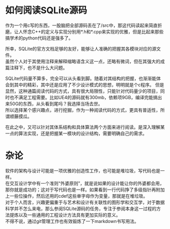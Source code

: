 # 如何阅读SQLite源码
作为一个用c写的东西，一股脑把全部源码丢在了/src中，那这代码读起来简直折磨，让人怀念C++的定义与实现分别用*.h和*.cpp来实现的优雅，但是比起来那些搞学术的python代码还是强多了。

所幸，SQLite的官方文档足够的友好，能够让人准确的把握其各模块对应的源文件。  
虽然个人对于其使用注释来解释缩略语含义这一点，还略有微词，但在其强大的成篇注释下，也不是什么大问题。  

SQLite代码量不算多，完全可以从头看到脚。随着对其结构的把握，也渐渐能体会到其中的精彩，其中还是应用了不少设计模式的思想，明明就是个c程序。
但是显然，这种通篇阅读代码的方式，具有很大局限性，只能针对代码量少的项目，同时也不满足工程需要。比如UE4的源码就有300mb，依赖项9GB，编译完能搞出来50G的东西，从头看到尾吗？我选择当场去世。  
所以选择某个感兴趣点，进行挖掘，作为一种阅读代码的方式，更具有普适性，所谓顺藤摸瓜。  

在此之中，又可以针对其体系结构和具体算法两个方面来进行阅读。是深入理解某一点的算法实现，还是把握某一模块的设计结构，需要明确自己的需求。
# 杂论
软件的架构与设计可能是一项优雅的创造性工作，也可能是堆垃圾，写代码也是一样。  
在交互设计学中有一个准则“外婆原则”，就是说如果的设计能让你的外婆都会用，那你就是成功的；这对于写代码也是一样。如果看到一行代码挣了多级指针再附加上一些位操作，然后还用的cdef这些单字母作为变量，那就是在堆垃圾。  
对于个人而言，兴趣更偏重于与艺术和设计有关联性的图形学和交互学，对于数据科学并不怎么来电，那么参阅SQLite源码的任务，专注于参阅本身这一过程的方法提炼以及一些通用的工程设计方法具有更加实际的意义。  
不得不说，通过git管理工作也有效锻炼了一下markdown书写用法。
